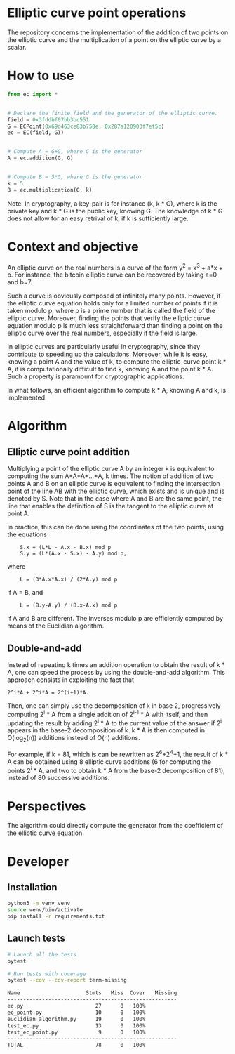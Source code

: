# Elliptic curve point operations

The repository concerns the implementation of the addition of two points on the elliptic curve and the multiplication of a point on the elliptic curve by a scalar. 

# How to use

```python
from ec import *


# Declare the finite field and the generator of the elliptic curve.
field = 0x3fddbf07bb3bc551
G = ECPoint(0x69d463ce83b758e, 0x287a120903f7ef5c)
ec = EC(field, G))


# Compute A = G+G, where G is the generator
A = ec.addition(G, G)


# Compute B = 5*G, where G is the generator
k = 5
B = ec.multiplication(G, k)
```

Note: In cryptography, a key-pair is for instance (k, k * G), where k is the private key and k * G is the public key, knowing G. The knowledge of k * G does not allow for an easy retrival of k, if k is sufficiently large.   

# Context and objective

An elliptic curve on the real numbers is a curve of the form y<sup>2</sup> = x<sup>3</sup> + a*x + b. For instance, the bitcoin elliptic curve can be recovered by taking a=0 and b=7. 

Such a curve is obviously composed of infinitely many points. However, if the elliptic curve equation holds only for a limited number of points if it is taken modulo p, where p is a prime number that is called the field of the elliptic curve. Moreover, finding the points that verify the elliptic curve equation modulo p is much less straightforward than finding a point on the elliptic curve over the real numbers, especially if the field is large.

In elliptic curves are particularly useful in cryptography, since they contribute to speeding up the calculations. Moreover, while it is easy, knowing a point A and the value of k, to compute the elliptic-curve point k * A, it is computationally difficult to find k, knowing A and the point k * A. Such a property is paramount for cryptographic applications.

In what follows, an efficient algorithm to compute k * A, knowing A and k, is implemented.

# Algorithm
## Elliptic curve point addition

Multiplying a point of the elliptic curve A by an integer k is equivalent to computing the sum A+A+A+...+A, k times. The notion of addition of two points A and B on an elliptic curve is equivalent to finding the intersection point of the line AB with the elliptic curve, which exists and is unique and is denoted by S. Note that in the case where A and B are the same point, the line that enables the definition of S is the tangent to the elliptic curve at point A. 

In practice, this can be done using the coordinates of the two points, using the equations 
```
    S.x = (L*L - A.x - B.x) mod p
    S.y = (L*(A.x - S.x) - A.y) mod p,
```
where
```
    L = (3*A.x*A.x) / (2*A.y) mod p
```
if A = B, and 
```
    L = (B.y-A.y) / (B.x-A.x) mod p
```
if A and B are different. The inverses modulo p are efficiently computed by means of the Euclidian algorithm.

## Double-and-add

Instead of repeating k times an addition operation to obtain the result of k * A, one can speed the process by using the double-and-add algorithm. This approach consists in exploiting the fact that 
```
2^i*A + 2^i*A = 2^(i+1)*A.
````
 Then, one can simply use the decomposition of k in base 2, progressively computing 2<sup>i</sup> * A from a single addition of 2<sup>i-1</sup> * A with itself, and then updating the result by adding 2<sup>i</sup> * A to the current value of the answer if 2<sup>i</sup> appears in the base-2 decomposition of k. k * A is then computed in O(log<sub>2</sub>(n)) additions instead of O(n) additions.  

 For example, if k = 81, which is can be rewritten as 2<sup>6</sup>+2<sup>4</sup>+1, the result of k * A can be obtained using 8 elliptic curve additions (6 for computing the points 2<sup>i</sup> * A, and two to obtain k * A from the base-2 decomposition of 81), instead of 80 successive additions.


# Perspectives

The algorithm could directly compute the generator from the coefficient of the elliptic curve equation. 

# Developer
## Installation
```bash
python3 -m venv venv
source venv/bin/activate
pip install -r requirements.txt
```
## Launch tests

```bash
# Launch all the tests
pytest

# Run tests with coverage
pytest --cov --cov-report term-missing

Name                     Stmts   Miss  Cover   Missing
------------------------------------------------------
ec.py                       27      0   100%
ec_point.py                 10      0   100%
euclidian_algorithm.py      19      0   100%
test_ec.py                  13      0   100%
test_ec_point.py             9      0   100%
------------------------------------------------------
TOTAL                       78      0   100%

```